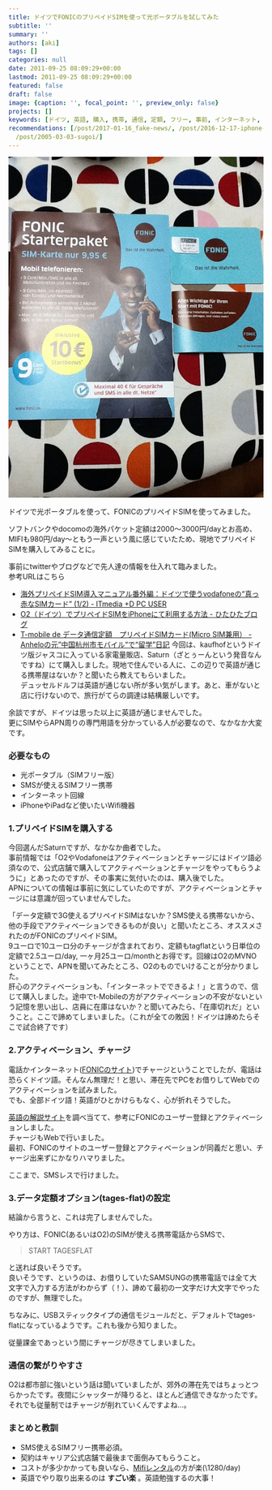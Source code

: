 ```yaml
---
title: ドイツでFONICのプリペイドSIMを使って光ポータブルを試してみた
subtitle: ''
summary: ''
authors: [aki]
tags: []
categories: null
date: 2011-09-25 08:09:29+00:00
lastmod: 2011-09-25 08:09:29+00:00
featured: false
draft: false
image: {caption: '', focal_point: '', preview_only: false}
projects: []
keywords: [ドイツ, 英語, 購入, 携帯, 通信, 定額, フリー, 事前, インターネット, 店舗]
recommendations: [/post/2017-01-16_fake-news/, /post/2016-12-17-iphone-6snobatuterijiao-huan-nihadian-hua-sapoto-plus-ekusupuresujiao-huan-gaosusume/,
  /post/2005-03-03-sugoi/]
---
```

[![](fonic.jpg)](fonic.jpg)

ドイツで光ポータブルを使って、FONICのプリペイドSIMを使ってみました。

ソフトバンクやdocomoの海外パケット定額は2000〜3000円/dayとお高め、MIFIも980円/day〜ともう一声という風に感じていたため、現地でプリペイドSIMを購入してみることに。

事前にtwitterやブログなどで先人達の情報を仕入れて臨みました。  
参考URLはこちら

- [海外プリペイドSIM導入マニュアル番外編：ドイツで使うvodafoneの“真っ赤なSIMカード” (1/2) - ITmedia +D PC USER ](http://plusd.itmedia.co.jp/pcuser/articles/1103/31/news031.html)
- [O2（ドイツ）でプリペイドSIMをiPhoneにて利用する方法 - ひたひたブログ ](http://d.hatena.ne.jp/yanagi_dirigent/20101031/1288476424)
- [T-mobile de データ通信定額　プリペイドSIMカード(Micro SIM兼用） - Anheloの元”中国杭州市モバイル“で“留学”日記](http://d.hatena.ne.jp/Anhelo/20100823/1282567172)
今回は、kaufhofというドイツ版ジャスコに入っている家電量販店、Saturn（ざとぅーんという発音なんですね）にて購入しました。現地で住んでいる人に、この辺りで英語が通じる携帯屋はないか？と聞いたら教えてもらいました。  
デュッセルドルフは英語が通じない所が多い気がします。あと、車がないと店に行けないので、旅行がてらの調達は結構厳しいです。

余談ですが、ドイツは思った以上に英語が通じませんでした。  
更にSIMやらAPN周りの専門用語を分かっている人が必要なので、なかなか大変です。

### 必要なもの

- 光ポータブル（SIMフリー版）
- SMSが使えるSIMフリー携帯
- インターネット回線
- iPhoneやiPadなど使いたいWifi機器

### 1.プリペイドSIMを購入する
今回選んだSaturnですが、なかなか曲者でした。  
事前情報では「O2やVodafoneはアクティベーションとチャージにはドイツ語必須なので、公式店舗で購入してアクティベーションとチャージをやってもらうように」とあったのですが、その事実に気付いたのは、購入後でした。  
APNについての情報は事前に気にしていたのですが、アクティベーションとチャージには意識が回っていませんでした。

「データ定額で3G使えるプリペイドSIMはないか？SMS使える携帯ないから、他の手段でアクティベーションできるものが良い」と聞いたところ、オススメされたのがFONICのプリペイドSIM。  
9ユーロで10ユーロ分のチャージが含まれており、定額もtagflatという日単位の定額で2.5ユーロ/day, 一ヶ月25ユーロ/monthとお得です。回線はO2のMVNOということで、APNを聞いてみたところ、O2のものでいけることが分かりました。  
肝心のアクティベーションも、「インターネットでできるよ！」と言うので、信じて購入しました。途中でt-Mobileの方がアクティベーションの不安がないという記憶を思い出し、店員に在庫はないか？と聞いてみたら、「在庫切れだ」ということ。ここで諦めてしまいました。（これが全ての敗因！ドイツは諦めたらそこで試合終了です）

### 2.アクティベーション、チャージ
電話かインターネット([FONICのサイト](http://www.fonic.de))でチャージということでしたが、電話は恐らくドイツ語。そんなん無理だ！と思い、滞在先でPCをお借りしてWebでのアクティベーションを試みました。  
でも、全部ドイツ語！英語がひとかけらもなく、心が折れそうでした。

[英語の解説サイト](http://prepaid-wireless-internet-access.wetpaint.com/page/Germany+-+Fonic)を調べ当てて、参考にFONICのユーザー登録とアクティベーションしました。  
チャージもWebで行いました。  
最初、FONICのサイトのユーザー登録とアクティベーションが同義だと思い、チャージ出来ずにかなりハマりました。

ここまで、SMSレスで行けました。

### 3.データ定額オプション(tages-flat)の設定
結論から言うと、これは完了しませんでした。

やり方は、FONIC(あるいはO2)のSIMが使える携帯電話からSMSで、

> START TAGESFLAT

と送れば良いそうです。  
良いそうです、というのは、お借りしていたSAMSUNGの携帯電話では全て大文字で入力する方法がわからず（！）、諦めて最初の一文字だけ大文字でやったのですが、無理でした。

ちなみに、USBスティックタイプの通信モジュールだと、デフォルトでtages-flatになっているようです。これも後から知りました。

従量課金であっという間にチャージが尽きてしまいました。

### 通信の繋がりやすさ
O2は都市部に強いという話は聞いていましたが、郊外の滞在先ではちょっとつらかったです。夜間にシャッターが降りると、ほとんど通信できなかったです。それでも従量制ではチャージが削れていくんですよね…。
### まとめと教訓

- SMS使えるSIMフリー携帯必須。
- 契約はキャリア公式店舗で最後まで面倒みてもらうこと。
- コストが多少かかっても良いなら、[Mifiレンタル](http://www.globaldata.jp/mifi/)の方が楽(\1280/day)
- 英語でやり取り出来るのは **すごい楽** 。英語勉強するの大事！

